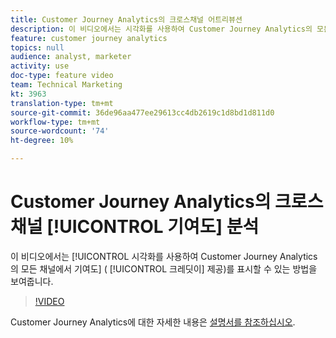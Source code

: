 ```yaml
---
title: Customer Journey Analytics의 크로스채널 어트리뷰션
description: 이 비디오에서는 시각화를 사용하여 Customer Journey Analytics의 모든 채널에서 기여도(크레디트 제공)를 표시하는 방법을 보여줍니다.
feature: customer journey analytics
topics: null
audience: analyst, marketer
activity: use
doc-type: feature video
team: Technical Marketing
kt: 3963
translation-type: tm+mt
source-git-commit: 36de96aa477ee29613cc4db2619c1d8bd1d811d0
workflow-type: tm+mt
source-wordcount: '74'
ht-degree: 10%

---
```



# Customer Journey Analytics의 크로스채널 [!UICONTROL 기여도] 분석

이 비디오에서는 [!UICONTROL 시각화를 사용하여 Customer Journey Analytics의 모든 채널에서 기여도] ( [!UICONTROL 크레딧이] 제공)를 표시할 수 있는 방법을 보여줍니다.

>[!VIDEO](https://video.tv.adobe.com/v/31772/?quality=12)

Customer Journey Analytics에 대한 자세한 내용은 [설명서를 참조하십시오](https://docs.adobe.com/content/help/ko-KR/analytics-platform/using/cja-landing.html).
